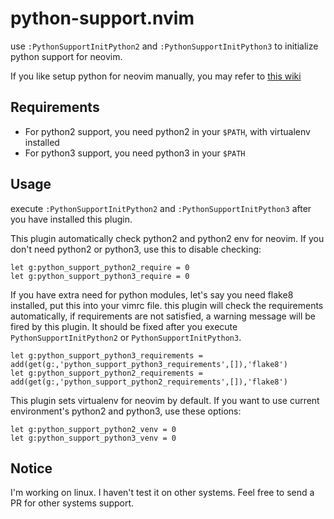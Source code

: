 
# python-support.nvim

use `:PythonSupportInitPython2` and `:PythonSupportInitPython3` to initialize
python support for neovim.

If you like setup python for neovim manually, you may refer to [this
wiki](https://github.com/zchee/deoplete-jedi/wiki/Setting-up-Python-for-Neovim)

## Requirements

- For python2 support, you need python2 in your `$PATH`, with virtualenv installed
- For python3 support, you need python3 in your `$PATH`

## Usage

execute `:PythonSupportInitPython2` and `:PythonSupportInitPython3`  after you
have installed this plugin.

This plugin automatically check python2 and python2 env for neovim. If you
don't need python2 or python3, use this to disable checking:

```vim
let g:python_support_python2_require = 0
let g:python_support_python3_require = 0
```

If you have extra need for python modules, let's say you need flake8
installed, put this into your vimrc file. this plugin will check the
requirements automatically, if requirements are not satisfied, a warning
message will be fired by this plugin. It should be fixed after you execute
`PythonSupportInitPython2` or `PythonSupportInitPython3`.

```vim
let g:python_support_python3_requirements = add(get(g:,'python_support_python3_requirements',[]),'flake8')
let g:python_support_python2_requirements = add(get(g:,'python_support_python2_requirements',[]),'flake8')
```

This plugin sets virtualenv for neovim by default. If you want to use current
environment's python2 and python3, use these options:

```vim
let g:python_support_python2_venv = 0
let g:python_support_python3_venv = 0
```

## Notice

I'm working on linux. I haven't test it on other systems. Feel free to send a
PR for other systems support.


